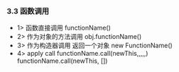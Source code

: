 ### 3.3 函数调用
+ 1> 函数直接调用  functionName()
+ 2> 作为对象的方法调用  obj.functionName()
+ 3> 作为构造器调用 返回一个对象  new FunctionName()
+ 4> apply call   functionName.call(newThis,,,,,)   functionName.call(newThis, [])
 
